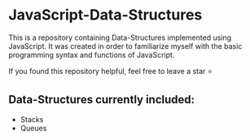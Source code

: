 # JavaScript-Data-Structures
This is a repository containing Data-Structures implemented using JavaScript. It was created in order to familiarize myself with the basic programming syntax and functions of JavaScript.

If you found this repository helpful, feel free to leave a star ⭐

## Data-Structures currently included:
- Stacks
- Queues
